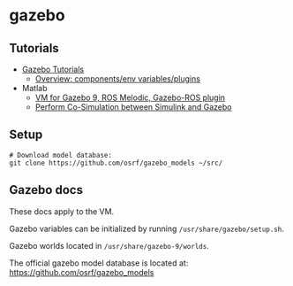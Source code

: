 # gazebo

## Tutorials

* [Gazebo Tutorials](http://gazebosim.org/tutorials)
  * [Overview: components/env variables/plugins](http://gazebosim.org/tutorials?tut=components&cat=get_started)
* Matlab
  * [VM for Gazebo 9, ROS Melodic, Gazebo-ROS plugin](https://www.mathworks.com/ros2_vm_install/v2)
  * [Perform Co-Simulation between Simulink and Gazebo](https://www.mathworks.com/help/robotics/examples/perform-co-simulation-between-simulink-and-gazebo.html)


## Setup

```
# Download model database:
git clone https://github.com/osrf/gazebo_models ~/src/
```


## Gazebo docs

These docs apply to the VM.

Gazebo variables can be initialized by running `/usr/share/gazebo/setup.sh`.

Gazebo worlds located in `/usr/share/gazebo-9/worlds`.

The official gazebo model database is located at: https://github.com/osrf/gazebo_models
